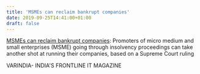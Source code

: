 ```yaml
---
title: 'MSMEs can reclaim bankrupt companies'
date: 2019-09-25T14:41:00+01:00
draft: false
---
```


[MSMEs can reclaim bankrupt companies](https://varindia.com/news/msmes-can-reclaim-bankrupt-companies#.XYtuZ5pNEw4.blogger): Promoters of micro medium and small enterprises (MSME) going through insolvency proceedings can take another shot at running their companies, based on a Supreme Court ruling  
  
VARINDIA- INDIA'S FRONTLINE IT MAGAZINE